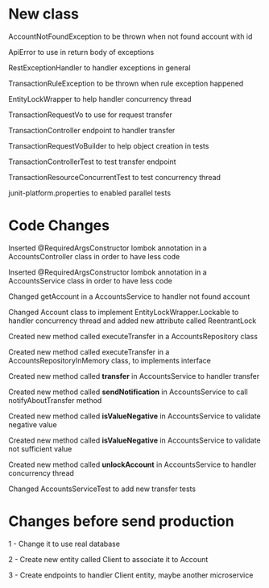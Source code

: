 # New class 
<p>AccountNotFoundException to be thrown when not found account with id</p>
<p>ApiError to use in return body of exceptions</p>
<p>RestExceptionHandler to handler exceptions in general</p>
<p>TransactionRuleException to be thrown when rule exception happened</p>
<p>EntityLockWrapper to help handler concurrency thread</p>
<p>TransactionRequestVo to use for request transfer</p>
<p>TransactionController endpoint to handler transfer</p>
<p>TransactionRequestVoBuilder to help object creation in tests</p>
<p>TransactionControllerTest to test transfer endpoint</p>
<p>TransactionResourceConcurrentTest to test concurrency thread</p>
<p>junit-platform.properties to enabled parallel tests</p>

# Code Changes
<p>Inserted @RequiredArgsConstructor lombok annotation in a AccountsController class
in order to have less code</p>
<p>Inserted @RequiredArgsConstructor lombok annotation in a AccountsService class
in order to have less code</p>
<p>Changed getAccount in a AccountsService to handler not found account</p>
<p>Changed Account class to implement EntityLockWrapper.Lockable to handler
concurrency thread and added new attribute called ReentrantLock</p>
<p>Created new method called executeTransfer in a AccountsRepository class</p>
<p>Created new method called executeTransfer in a AccountsRepositoryInMemory class,
to implements interface</p>
<p>Created new method called <b>transfer</b> in AccountsService to handler transfer</p>
<p>Created new method called <b>sendNotification</b> in AccountsService to call 
notifyAboutTransfer method</p>
<p>Created new method called <b>isValueNegative</b> in AccountsService to validate
negative value</p>
<p>Created new method called <b>isValueNegative</b> in AccountsService to validate
not sufficient value</p>
<p>Created new method called <b>unlockAccount</b> in AccountsService to handler
concurrency thread</p>
<p>Changed AccountsServiceTest to add new transfer tests</p>

# Changes before send production
<p>1 - Change it to use real database</p>
<p>2 - Create new entity called Client to associate it to Account</p>
<p>3 - Create endpoints to handler Client entity, maybe another microservice</p>